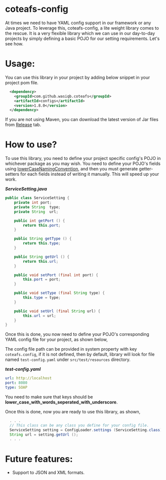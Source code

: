 # coteafs-config
At times we need to have YAML config support in our framework or any Java project. To leverage this, coteafs-config, a lite weight library comes to the rescue. It is a very flexible library which we can use in our day-to-day projects by simply defining a basic POJO for our setting requirements. Let's see how.

# Usage:
You can use this library in your project by adding below snippet in your project pom file.
```xml
  <dependency>
    <groupId>com.github.wasiqb.coteafs</groupId>
    <artifactId>configs</artifactId>
    <version>1.8.0</version>
  </dependency>
```

If you are not using Maven, you can download the latest version of Jar files from [Release](https://github.com/WasiqB/coteafs-config/releases) tab.

# How to use?
To use this library, you need to define your project specific config's POJO in whichever package as you may wish. You need to define your POJO's fields using [lowerCaseNamingConvention](http://wiki.c2.com/?LowerCamelCase), and then you must generate getter-setters for each fields instead of writing it manually. This will speed up your work.

_**ServiceSetting.java**_
```java
public class ServiceSetting {
	private int	port;
	private String	type;
	private String	url;

	public int getPort () {
		return this.port;
	}

	public String getType () {
		return this.type;
	}

	public String getUrl () {
		return this.url;
	}

	public void setPort (final int port) {
		this.port = port;
	}

	public void setType (final String type) {
		this.type = type;
	}

	public void setUrl (final String url) {
		this.url = url;
	}
}
```
Once this is done, you now need to define your POJO's corresponding YAML config file for your project, as shown below,

The config file path can be provided in system property with key `coteafs.config`, if it is not defined, then by default, library will look for file named `test-config.yaml` under `src/test/resources` directory.

_**test-config.yaml**_
```yaml
url: http://localhost
port: 8080
type: SOAP
```
You need to make sure that keys should be **lower_case_with_words_seperated_with_underscore**.

Once this is done, now you are ready to use this library, as shown,
```java
  . . .
  // This class can be any class you define for your config file.
  ServiceSetting setting = ConfigLoader.settings (ServiceSetting.class);
  String url = setting.getUrl ();
  . . .
```

# Future features:
* Support to JSON and XML formats.
